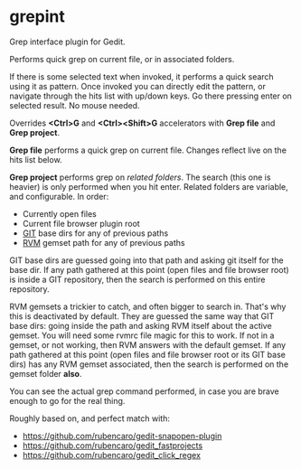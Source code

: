 grepint
=============

Grep interface plugin for Gedit.

Performs quick grep on current file, or in associated folders. 

If there is some selected text when invoked, it performs 
a quick search using it as pattern. 
Once invoked you can directly edit the pattern, 
or navigate through the hits list with up/down keys. 
Go there pressing enter on selected result.
No mouse needed.

Overrides __\<Ctrl\>G__ and __\<Ctrl\>\<Shift\>G__ 
accelerators with __Grep file__ and __Grep project__. 

__Grep file__ performs a quick grep on current file. 
Changes reflect live on the hits list below.

__Grep project__ performs grep on _related folders_. 
The search (this one is heavier) is only 
performed when you hit enter. Related folders are variable, 
and configurable. In order:
 - Currently open files
 - Current file browser plugin root
 - [GIT](http://git-scm.com/) base dirs for any of previous paths
 - [RVM](https://rvm.io/) gemset path for any of previous paths

GIT base dirs are guessed going into that path and asking git itself
for the base dir. If any path gathered at this point (open files and file browser root) 
is inside a GIT repository, then the search is performed on this entire repository.

RVM gemsets a trickier to catch, and often bigger to search in. That's why this is 
deactivated by default. They are guessed the same way that GIT base dirs: 
going inside the path and asking RVM itself about the active gemset. You will
need some rvmrc file magic for this to work. If not in a gemset, or not working, 
then RVM answers with the default gemset. If any path gathered at this point 
(open files and file browser root or its GIT base dirs) has any RVM gemset associated, 
then the search is performed on the gemset folder __also__.

You can see the actual grep command performed, 
in case you are brave enough to go for the real thing.

Roughly based on, and perfect match with: 
 - https://github.com/rubencaro/gedit-snapopen-plugin
 - https://github.com/rubencaro/gedit_fastprojects
 - https://github.com/rubencaro/gedit_click_regex
